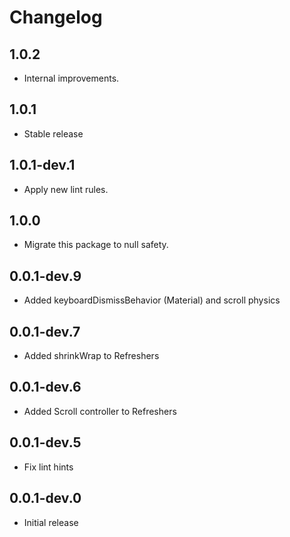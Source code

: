 # Changelog

## 1.0.2

* Internal improvements.

## 1.0.1

* Stable release

## 1.0.1-dev.1

* Apply new lint rules.

## 1.0.0

* Migrate this package to null safety.

## 0.0.1-dev.9

* Added keyboardDismissBehavior (Material) and scroll physics

## 0.0.1-dev.7

* Added shrinkWrap to Refreshers

## 0.0.1-dev.6

* Added Scroll controller to Refreshers

## 0.0.1-dev.5

* Fix lint hints

## 0.0.1-dev.0

* Initial release
